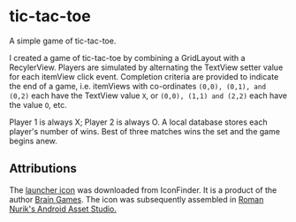 # tic-tac-toe
A simple game of tic-tac-toe.

I created a game of tic-tac-toe by combining a GridLayout with a RecylerView. Players are simulated by alternating the TextView setter value for each itemView click event. Completion criteria are provided to indicate the end of a game, i.e. itemViews with co-ordinates ``(0,0), (0,1), and (0,2)`` each have the TextView value ``X``, or ``(0,0), (1,1) and (2,2)`` each have the value ``O``, etc.

Player 1 is always X; Player 2 is always O. A local database stores each player's number of wins. Best of three matches wins the set and the game begins anew.

## Attributions

The <a href="https://www.iconfinder.com/icons/190322/game_tac_tic_toe_icon#size=1042">launcher icon</a> was downloaded from IconFinder. It is a product of the author <a href="https://www.iconfinder.com/iconsets/brain-games">Brain Games</a>. The icon was subsequently assembled in <a href="https://romannurik.github.io/AndroidAssetStudio/icons-launcher.html">Roman Nurik's Android Asset Studio.</a>
